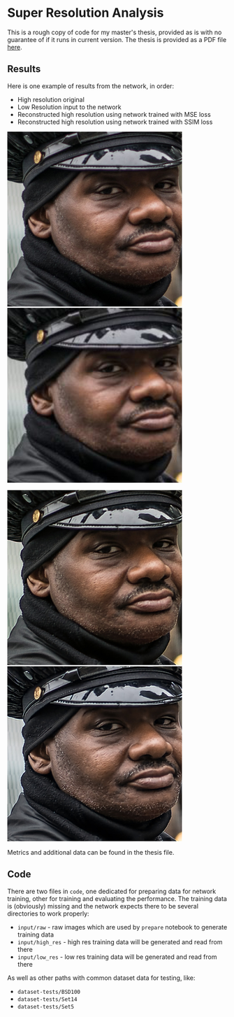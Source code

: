 # Super Resolution Analysis

This is a rough copy of code for my master's thesis, provided as is with no guarantee of if it runs in current version. The thesis is provided as a PDF file [here](./Bartosz%20Rajczyk%2C%20Analysis%20of%20Super%20Resolution%20Methods.pdf).

## Results

Here is one example of results from the network, in order:

- High resolution original
- Low Resolution input to the network
- Reconstructed high resolution using network trained with MSE loss
- Reconstructed high resolution using network trained with SSIM loss

![](./comparisons/2-hr.jpg "High resolution original") ![](./comparisons/2-lr.jpg "Low resolution input")

![](./comparisons/2-mse.jpg "Reconstructed with MSE loss") ![](./comparisons/2-ssim.jpg "Reconstructed with SSIM loss")

Metrics and additional data can be found in the thesis file.

## Code

There are two files in `code`, one dedicated for preparing data for network training, other for training and evaluating the performance. The training data is (obviously) missing and the network expects there to be several directories to work properly:

- `input/raw` - raw images which are used by `prepare` notebook to generate training data
- `input/high_res` - high res training data will be generated and read from there
- `input/low_res` - low res training data will be generated and read from there

As well as other paths with common dataset data for testing, like:

- `dataset-tests/BSD100`
- `dataset-tests/Set14`
- `dataset-tests/Set5`
